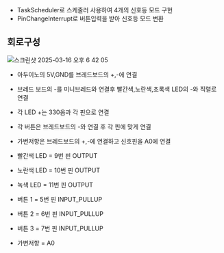 
- TaskScheduler로 스케줄러 사용하여 4개의 신호등 모드 구현
- PinChangeInterrupt로 버튼입력을 받아 신호등 모드 변환

## 회로구성
![스크린샷 2025-03-16 오후 6 42 05](https://github.com/user-attachments/assets/34e3faa8-b4a7-426f-b3f8-fd8b75cf9dbb)
- 아두이노의 5V,GND를 브레드보드의 +,-에 연결
- 브레드 보드의 -를 미니브레드와 연결후 빨간색,노란색,초록색 LED의 -와 직렬로 연결
- 각 LED  +는 330옴과 각 핀으로 연결
- 각 버튼은 브레드보드의 -와 연결 후 각 핀에 맞게 연결
- 가변저항은 브레드보드의 +,-에 연결하고 신호핀을 A0에 연결  

- 빨간색 LED = 9번 핀 OUTPUT
- 노란색 LED = 10번 핀 OUTPUT
- 녹색 LED = 11번 핀 OUTPUT
- 버튼 1 = 5번 핀 INPUT_PULLUP
- 버튼 2 = 6번 핀 INPUT_PULLUP
- 버튼 3 = 7번 핀 INPUT_PULLUP
- 가변저항 = A0  


